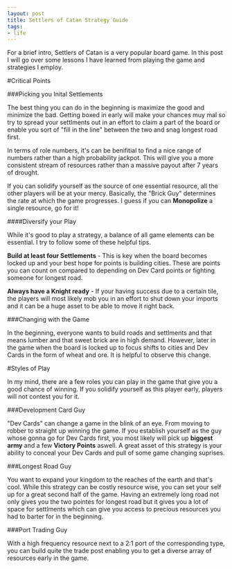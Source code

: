 ```yaml
---
layout: post
title: Settlers of Catan Strategy Guide
tags:
- life
---
```


For a brief intro, Settlers of Catan is a very popular board game. In this post I will go over some lessons I have learned from playing the game and strategies I employ.

#Critical Points

###Picking you Inital Settlements

The best thing you can do in the beginning is maximize the good and minimize the bad. Getting boxed in early will make your chances muy mal so try to spread your settlments out in an effort to claim a part of the board or enable you sort of "fill in the line" between the two and snag longest road first.

In terms of role numbers, it's can be benifitial to find a nice range of numbers rather than a high probability jackpot. This will give you a more consistent stream of resources rather than a massive payout after 7 years of drought. 

If you can solidify yourself as the source of one essential resource, all the other players will be at your mercy. Basically, the "Brick Guy" determines the rate at which the game progresses. I guess if you can **Monopolize** a single resource, go for it!

####Diversify your Play

While it's good to play a strategy, a balance of all game elements can be essential. I try to follow some of these helpful tips.

**Build at least four Settlements** - This is key when the board becomes locked up and your best hope for points is building cities. These are points you can count on compared to depending on Dev Card points or fighting someone for longest road.

**Always have a Knight ready** - If your having success due to a certain tile, the players will most likely mob you in an effort to shut down your imports and it can be a huge asset to be able to move it right back.

###Changing with the Game

In the beginning, everyone wants to build roads and settlments and that means lumber and that sweet brick are in high demand. However, later in the game when the board is locked up to focus shifts to cities and Dev Cards in the form of wheat and ore. It is helpful to observe this change.

#Styles of Play

In my mind, there are a few roles you can play in the game that give you a good chance of winning. If you solidify yourself as this player early, players will not contest you for it.

###Development Card Guy

"Dev Cards" can change a game in the blink of an eye. From moving to robber to straight up winning the game. If you establish yourself as the guy whose gonna go for Dev Cards first, you most likely will pick up **biggest army** and a few **Victory Points** aswell. A great asset of this strategy is your ability to conceal your Dev Cards and pull of some game changing suprises. 

###Longest Road Guy

You want to expand your kingdom to the reaches of the earth and that's cool. While this strategy can be costly resource wise, you can set your self up for a great second half of the game. Having an extremely long road not only gives you the two pointes for longest road but it gives you a lot of space for settlments which can give you access to precious resources you had to barter for in the beginning. 

###Port Trading Guy

With a high frequency resource next to a 2:1 port of the corresponding type, you can build quite the trade post enabling you to get a diverse array of resources early in the game.









